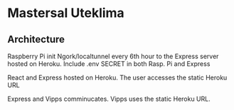 # Mastersal Uteklima

## Architecture
Raspberry Pi init Ngork/localtunnel every 6th hour to the Express server hosted on Heroku.
Include .env SECRET in both Rasp. Pi and Express

React and Express hosted on Heroku. The user accesses the static Heroku URL

Express and Vipps comminucates. Vipps uses the static Heroku URL.
